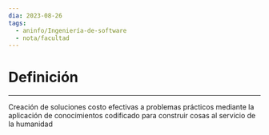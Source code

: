 ```yaml
---
dia: 2023-08-26
tags:
  - aninfo/Ingeniería-de-software
  - nota/facultad
---
```

# Definición
---
Creación de soluciones costo efectivas a problemas prácticos mediante la aplicación de conocimientos codificado para construir cosas al servicio de la humanidad